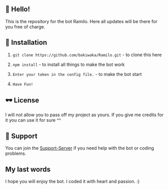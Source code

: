 ## 👋 Hello!

This is the repository for the bot Ramilo. Here all updates will be there for you free of charge.

## 💼 Installation

1.  ```git clone https://github.com/bakiwaka/Ramilo.git``` - to clone this here

2. ```npm install``` - to install all things to make the bot work

3. ```Enter your token in the config file.``` - to make the bot start

4. ```Have Fun!```

## 🕶 License

I will not allow you to pass off my project as yours. If you give me credits for it you can use it for sure ^^

## 👾 Support

You can join the [Support-Server](https://discord.gg/nxB5AaQqqT) if you need help with the bot or coding problems.

## My last words

I hope you will enjoy the bot. I coded it with heart and passion. :)
